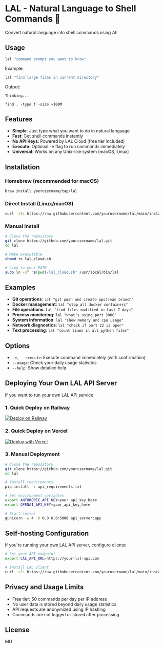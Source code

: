 # LAL - Natural Language to Shell Commands 🚀

Convert natural language into shell commands using AI!

## Usage

```bash
lal "command prompt you want to know"
```
Example:
```bash
lal "find large files in current directory"
```

Output:
```
Thinking...

find . -type f -size +100M
```

## Features

- **Simple**: Just type what you want to do in natural language
- **Fast**: Get shell commands instantly
- **No API Keys**: Powered by LAL Cloud (free tier included)
- **Execute**: Optional -e flag to run commands immediately
- **Universal**: Works on any Unix-like system (macOS, Linux)

## Installation

### Homebrew (recommended for macOS)

```bash
brew install yourusername/tap/lal
```

### Direct Install (Linux/macOS)

```bash
curl -sSL https://raw.githubusercontent.com/yourusername/lal/main/install.sh | bash
```

### Manual Install

```bash
# Clone the repository
git clone https://github.com/yourusername/lal.git
cd lal

# Make executable
chmod +x lal_cloud.sh

# Link to your PATH
sudo ln -sf "$(pwd)/lal_cloud.sh" /usr/local/bin/lal
```

## Examples

- **Git operations**: `lal "git push and create upstream branch"`
- **Docker management**: `lal "stop all docker containers"`
- **File operations**: `lal "find files modified in last 7 days"`
- **Process monitoring**: `lal "what's using port 3000"`
- **System information**: `lal "show memory and cpu usage"`
- **Network diagnostics**: `lal "check if port 22 is open"`
- **Text processing**: `lal "count lines in all python files"`

## Options

- `-e, --execute`: Execute command immediately (with confirmation)
- `--usage`: Check your daily usage statistics
- `--help`: Show detailed help

## Deploying Your Own LAL API Server

If you want to run your own LAL API service:

### 1. Quick Deploy on Railway

[![Deploy on Railway](https://railway.app/button.svg)](https://railway.app/template/fSgafU)

### 2. Quick Deploy on Vercel

[![Deploy with Vercel](https://vercel.com/button)](https://vercel.com/new/clone?repository-url=https%3A%2F%2Fgithub.com%2Fyourusername%2Flal)

### 3. Manual Deployment

```bash
# Clone the repository
git clone https://github.com/yourusername/lal.git
cd lal

# Install requirements
pip install -r api_requirements.txt

# Set environment variables
export ANTHROPIC_API_KEY=your_api_key_here
export OPENAI_API_KEY=your_api_key_here

# Start server
gunicorn -w 4 -b 0.0.0.0:5000 api_server:app
```
## Self-hosting Configuration

If you're running your own LAL API server, configure clients:

```bash
# Set your API endpoint
export LAL_API_URL=https://your-lal-api.com

# Install LAL client
curl -sSL https://raw.githubusercontent.com/yourusername/lal/main/install.sh | bash
```

## Privacy and Usage Limits

- Free tier: 50 commands per day per IP address
- No user data is stored beyond daily usage statistics
- API requests are anonymized using IP hashing
- Commands are not logged or stored after processing

## License

MIT 
